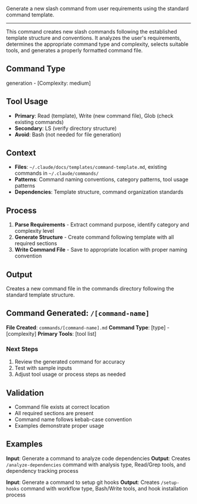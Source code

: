 Generate a new slash command from user requirements using the standard command template.

---

This command creates new slash commands following the established template structure and conventions. It analyzes the user's requirements, determines the appropriate command type and complexity, selects suitable tools, and generates a properly formatted command file.

## Command Type

generation - [Complexity: medium]

## Tool Usage

- **Primary**: Read (template), Write (new command file), Glob (check existing commands)
- **Secondary**: LS (verify directory structure)
- **Avoid**: Bash (not needed for file generation)

## Context

- **Files**: `~/.claude/docs/templates/command-template.md`, existing commands in `~/.claude/commands/`
- **Patterns**: Command naming conventions, category patterns, tool usage patterns
- **Dependencies**: Template structure, command organization standards

## Process

1. **Parse Requirements** - Extract command purpose, identify category and complexity level
2. **Generate Structure** - Create command following template with all required sections
3. **Write Command File** - Save to appropriate location with proper naming convention

## Output

Creates a new command file in the commands directory following the standard template structure.

<output-template>

## Command Generated: `/[command-name]`

**File Created**: `commands/[command-name].md`
**Command Type**: [type] - [complexity]
**Primary Tools**: [tool list]

### Next Steps

1. Review the generated command for accuracy
2. Test with sample inputs
3. Adjust tool usage or process steps as needed

</output-template>

## Validation

- Command file exists at correct location
- All required sections are present
- Command name follows kebab-case convention
- Examples demonstrate proper usage

## Examples

<example-1>

**Input**: Generate a command to analyze code dependencies
**Output**: Creates `/analyze-dependencies` command with analysis type, Read/Grep tools, and dependency tracking process

</example-1>

<example-2>

**Input**: Generate a command to setup git hooks
**Output**: Creates `/setup-hooks` command with workflow type, Bash/Write tools, and hook installation process

</example-2>
